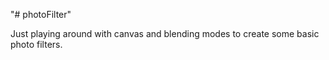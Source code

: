 "# photoFilter" 

Just playing around with canvas and blending modes to create some basic photo filters.
